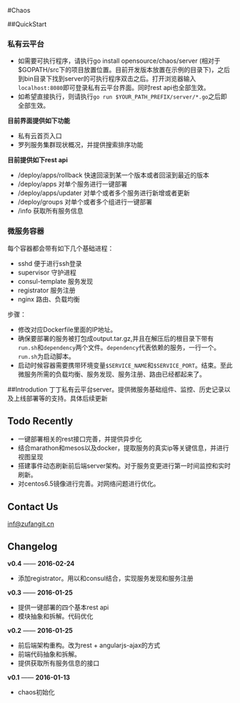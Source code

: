 #Chaos

##QuickStart
### 私有云平台
+ 如需要可执行程序，请执行go install opensource/chaos/server (相对于$GOPATH/src下的项目放置位置。目前开发版本放置在示例的目录下)，之后到bin目录下找到server的可执行程序双击之后。打开浏览器输入`localhost:8080`即可登录私有云平台界面。同时rest api也全部生效。
+ 如希望直接执行，则请执行`go run $YOUR_PATH_PREFIX/server/*.go`之后即全部生效。

**目前界面提供如下功能**
+ 私有云首页入口
+ 罗列服务集群现状概况，并提供搜索排序功能

**目前提供如下rest api**
+ /deploy/apps/rollback 快速回滚到某一个版本或者回滚到最近的版本
+ /deploy/apps 对单个服务进行一键部署
+ /deploy/apps/updater 对单个或者多个服务进行新增或者更新
+ /deploy/groups 对单个或者多个组进行一键部署
+ /info 获取所有服务信息

### 微服务容器
每个容器都会带有如下几个基础进程：
+ sshd 便于进行ssh登录
+ supervisor 守护进程
+ consul-template 服务发现
+ registrator 服务注册
+ nginx 路由、负载均衡

步骤：
+ 修改对应Dockerfile里面的IP地址。
+ 确保要部署的服务被打包成output.tar.gz,并且在解压后的根目录下带有`run.sh`和`dependency`两个文件。`dependency`代表依赖的服务，一行一个。`run.sh`为启动脚本。
+ 启动时候容器需要携带环境变量`$SERVICE_NAME`和`$SERVICE_PORT`。结束。至此微服务所需的负载均衡、服务发现、服务注册、路由已经都起来了。

##Introdution
丁丁私有云平台server。提供微服务基础组件、监控、历史记录以及上线部署等的支持。具体后续更新

## Todo Recently
+ 一键部署相关的rest接口完善，并提供异步化
+ 结合marathon和mesos以及docker，提取服务的真实ip等关键信息，并进行视图呈现
+ 搭建事件动态刷新前后端server架构。对于服务变更进行第一时间监控和实时刷新。
+ 对centos6.5镜像进行完善。对网络问题进行优化。

## Contact Us
inf@zufangit.cn

## Changelog

**v0.4** —— **2016-02-24**
+ 添加registrator。用以和consul结合，实现服务发现和服务注册

**v0.3** —— **2016-01-25**
+ 提供一键部署的四个基本rest api
+ 模块抽象和拆解。代码优化

**v0.2** —— **2016-01-25**
+ 前后端架构重构。改为rest + angularjs-ajax的方式
+ 前端代码抽象和拆解。
+ 提供获取所有服务信息的接口

**v0.1** —— **2016-01-13**
+ chaos初始化